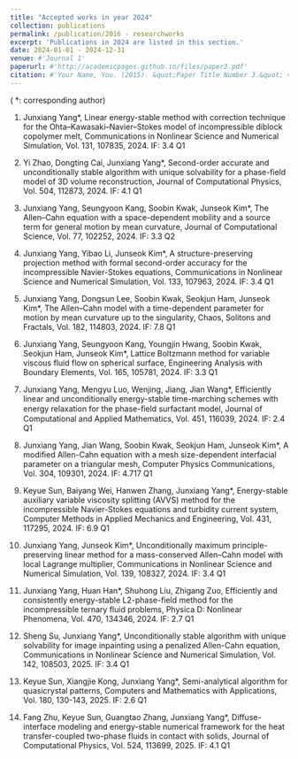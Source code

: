 ```yaml
---
title: "Accepted works in year 2024"
collection: publications
permalink: /publication/2016 - researchworks
excerpt: 'Publications in 2024 are listed in this section.'
date: 2024-01-01 - 2024-12-31
venue: #'Journal 1'
paperurl: #'http://academicpages.github.io/files/paper3.pdf'
citation: #'Your Name, You. (2015). &quot;Paper Title Number 3.&quot; <i>Journal 1</i>. 1(3).'
---
```

( *: corresponding author)

1. Junxiang Yang*, Linear energy-stable method with correction technique for the Ohta–Kawasaki–Navier–Stokes model of incompressible diblock
copolymer melt, Communications in Nonlinear Science and Numerical Simulation, Vol. 131, 107835, 2024. IF: 3.4 Q1

2. Yi Zhao, Dongting Cai, Junxiang Yang*, Second-order accurate and unconditionally stable algorithm with unique solvability for a phase-field model of 3D volume reconstruction, Journal of Computational Physics, Vol. 504, 112873, 2024. IF: 4.1 Q1

3. Junxiang Yang, Seungyoon Kang, Soobin Kwak, Junseok Kim*,  The Allen–Cahn equation with a space-dependent mobility and a source term
 for general motion by mean curvature, Journal of Computational Science, Vol. 77, 102252, 2024. IF: 3.3 Q2

4. Junxiang Yang, Yibao Li, Junseok Kim*, A structure-preserving projection method with formal second-order accuracy for the incompressible Navier-Stokes equations, Communications in Nonlinear Science and Numerical Simulation, Vol. 133, 107963, 2024. IF: 3.4 Q1

5. Junxiang Yang, Dongsun Lee, Soobin Kwak, Seokjun Ham, Junseok Kim*, The Allen–Cahn model with a time-dependent parameter for motion by mean curvature up to the singularity, Chaos, Solitons and Fractals, Vol. 182, 114803, 2024. IF: 7.8 Q1

6. Junxiang Yang, Seungyoon Kang, Youngjin Hwang, Soobin Kwak, Seokjun Ham, Junseok Kim*, Lattice Boltzmann method for variable viscous fluid flow on spherical surface, Engineering Analysis with Boundary Elements, Vol. 165, 105781, 2024. IF: 3.3 Q1

7. Junxiang Yang, Mengyu Luo, Wenjing, Jiang, Jian Wang*, Efficiently linear and unconditionally energy-stable time-marching schemes with energy relaxation for the phase-ﬁeld surfactant model, Journal of Computational and Applied Mathematics, Vol. 451, 116039, 2024. IF: 2.4 Q1

8. Junxiang Yang, Jian Wang, Soobin Kwak, Seokjun Ham, Junseok Kim*, A modified Allen-Cahn equation with a mesh size-dependent interfacial parameter on a triangular mesh, Computer Physics Communications, Vol. 304, 109301, 2024. IF: 4.717 Q1

9. Keyue Sun, Baiyang Wei, Hanwen Zhang, Junxiang Yang*, Energy-stable auxiliary variable viscosity splitting (AVVS) method for the incompressible Navier-Stokes equations and turbidity current system, Computer Methods in Applied Mechanics and Engineering, Vol. 431, 117295, 2024. IF: 6.9 Q1

10. Junxiang Yang, Junseok Kim*,  Unconditionally maximum principle-preserving linear method for a mass-conserved Allen–Cahn model with local Lagrange multiplier, Communications in Nonlinear Science and Numerical Simulation, Vol. 139, 108327, 2024. IF: 3.4 Q1

11. Junxiang Yang, Huan Han*, Shuhong Liu, Zhigang Zuo, Efficiently and consistently energy-stable L2-phase-field method for the incompressible ternary fluid problems, Physica D: Nonlinear Phenomena, Vol. 470, 134346, 2024. IF: 2.7 Q1

12. Sheng Su, Junxiang Yang*, Unconditionally stable algorithm with unique solvability for image inpainting using a penalized Allen-Cahn equation, Communications in Nonlinear Science and Numerical Simulation, Vol. 142, 108503, 2025. IF: 3.4 Q1

13. Keyue Sun, Xiangjie Kong, Junxiang Yang*, Semi-analytical algorithm for quasicrystal patterns, Computers and Mathematics with Applications, Vol. 180, 130-143, 2025. IF: 2.6 Q1

14. Fang Zhu, Keyue Sun, Guangtao Zhang, Junxiang Yang*, Diffuse-interface modeling and energy-stable numerical framework for the heat transfer-coupled two-phase fluids in contact with solids, Journal of Computational Physics, Vol. 524, 113699, 2025. IF: 4.1 Q1

